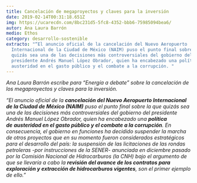 ```yaml
---
title: Cancelación de megaproyectos y claves para la inversión
date: 2019-02-14T00:31:18.651Z
img: https://ucarecdn.com/8bc231d5-5fc8-4352-bbb6-75985094bea6/
autor: Ana Laura Barrón
medio: Ethos
category: desarrollo-sostenible
extracto: "“El anuncio oficial de la cancelación del Nuevo Aeropuerto
  Internacional de la Ciudad de México (NAIM) puso el punto final sobre la que
  quizás sea una de las decisiones más controversiales del gobierno del
  presidente Andrés Manuel López Obrador, quien ha encabezado una política de
  austeridad en el gasto público y el combate a la corrupción. "
---
```

*Ana Laura Barrón escribe para “Energía a debate” sobre la cancelación de los megaproyectos y claves para la inversión.*

*“El anuncio oficial de la **cancelación del Nuevo Aeropuerto Internacional de la Ciudad de México (NAIM)** puso el punto final sobre la que quizás sea una de las decisiones más controversiales del gobierno del presidente Andrés Manuel López Obrador, quien ha encabezado una **política de** **austeridad en el gasto público y el combate a la corrupción**. En consecuencia, el gobierno en funciones ha decidido suspender la marcha de otros proyectos que en su momento fueron considerados estratégicos para el desarrollo del país: la suspensión de las licitaciones de las rondas petroleras -por instrucciones de la SENER- anunciada en diciembre pasado por la Comisión Nacional de Hidrocarburos (la CNH) bajo el argumento de que se llevaría a cabo la **revisión del avance de los contratos para exploración y extracción de hidrocarburos vigentes**, son el primer ejemplo de ello.”*